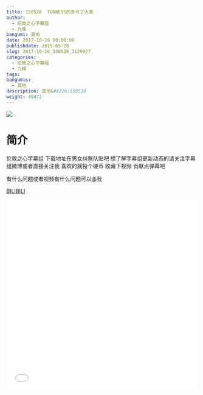 ```yaml
---
title: 150528  TUNNElS的多亏了大家
author: 
  - 伦敦之心字幕组
  - 九條
bangumi: 其他
date: 2017-10-16 00:00:00
publishdate: 2015-05-28
slug: 2017-10-16_150528_3129927
categories: 
  - 伦敦之心字幕组
  - 九條
tags: 
bangumis: 
  - 其他
description: 其他&#8226;150528
weight: 49472
---
```


![](https://i.imgur.com/zqjLpIL.jpg)

# 简介  
伦敦之心字幕组 下载地址在男女纠察队贴吧 想了解字幕组更新动态的请关注字幕组微博或者直接关注我 喜欢的就投个硬币 收藏下视频 贡献点弹幕吧


有什么问题或者视频有什么问题可以@我

  [BILIBILI](https://www.bilibili.com/video/av3129927/)


<div class="vcontainer">  <iframe class='video' src="//www.bilibili.com/blackboard/player.html?aid=3129927" width="100%" height="500" frameborder="0" allowfullscreen="allowfullscreen"></iframe></div>

